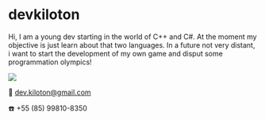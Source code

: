 # devkiloton

Hi, I am  a young dev starting in the world of C++ and C#. At the moment my objective is just learn about that two languages. In a future not very distant, i want to start the development of my own game and disput some programmation olympics!

![](E:\MEGA\Download\68747470733a2f2f6d656469612e67697068792e636f6d2f6d656469612f31334867774773584630616947592f67697068792e676966.gif)

:email: dev.kiloton@gmail.com

:phone: +55 (85) 99810-8350

